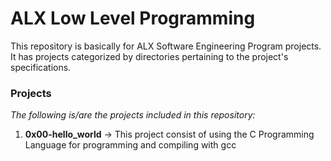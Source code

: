 # ALX Low Level Programming

This repository is basically for ALX Software Engineering Program projects. It has projects categorized by directories pertaining to the project's specifications.

### Projects
*The following is/are the projects included in this repository:*
1. **0x00-hello_world** -> This project consist of using the C Programming Language for programming and compiling with gcc
